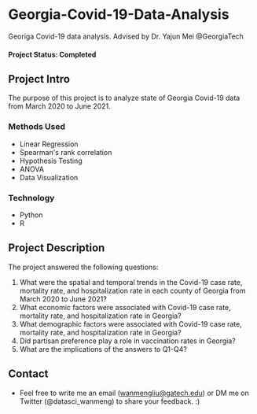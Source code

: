 # Georgia-Covid-19-Data-Analysis
Georiga Covid-19 data analysis. Advised by Dr. Yajun Mei @GeorgiaTech

#### Project Status: Completed

## Project Intro
The purpose of this project is to analyze state of Georgia Covid-19 data from March 2020 to June 2021. 

### Methods Used
* Linear Regression
* Spearman's rank correlation
* Hypothesis Testing
* ANOVA
* Data Visualization

### Technology
* Python
* R

## Project Description
The project answered the following questions:

1. What were the spatial and temporal trends in the Covid-19 case rate, mortality rate, and hospitalization rate in each county of Georgia from March 2020 to June 2021? 
2. What economic factors were associated with Covid-19 case rate, mortality rate, and hospitalization rate in Georgia?
3. What demographic factors were associated with Covid-19 case rate, mortality rate, and hospitalization rate in Georgia?
4. Did partisan preference play a role in vaccination rates in Georgia? 
5. What are the implications of the answers to Q1-Q4?


## Contact
* Feel free to write me an email (wanmengliu@gatech.edu) or DM me on Twitter (@datasci_wanmeng) to share your feedback. :)
